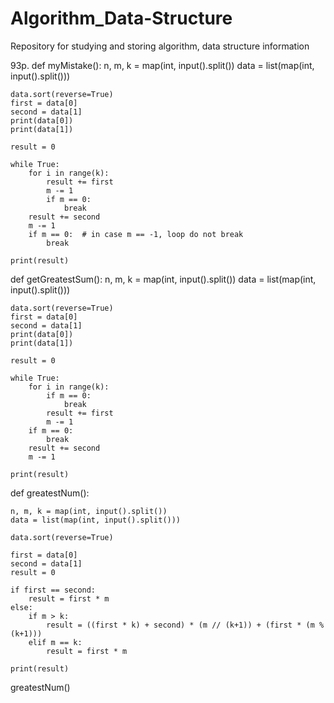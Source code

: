 # Algorithm_Data-Structure
Repository for studying and storing algorithm, data structure information

93p.
def myMistake():
    n, m, k = map(int, input().split())
    data = list(map(int, input().split()))

    data.sort(reverse=True)
    first = data[0]
    second = data[1]
    print(data[0])
    print(data[1])

    result = 0

    while True:
        for i in range(k):
            result += first
            m -= 1
            if m == 0:
                break
        result += second
        m -= 1
        if m == 0:  # in case m == -1, loop do not break
            break

    print(result)


def getGreatestSum():
    n, m, k = map(int, input().split())
    data = list(map(int, input().split()))

    data.sort(reverse=True)
    first = data[0]
    second = data[1]
    print(data[0])
    print(data[1])

    result = 0

    while True:
        for i in range(k):
            if m == 0:
                break
            result += first
            m -= 1
        if m == 0:
            break
        result += second
        m -= 1

    print(result)


def greatestNum():

    n, m, k = map(int, input().split())
    data = list(map(int, input().split()))

    data.sort(reverse=True)

    first = data[0]
    second = data[1]
    result = 0

    if first == second:
        result = first * m
    else:
        if m > k:
            result = ((first * k) + second) * (m // (k+1)) + (first * (m % (k+1)))
        elif m == k:
            result = first * m

    print(result)


greatestNum()
